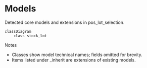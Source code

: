 # Models

Detected core models and extensions in pos_lot_selection.

```mermaid
classDiagram
    class stock_lot
```

Notes
- Classes show model technical names; fields omitted for brevity.
- Items listed under _inherit are extensions of existing models.
